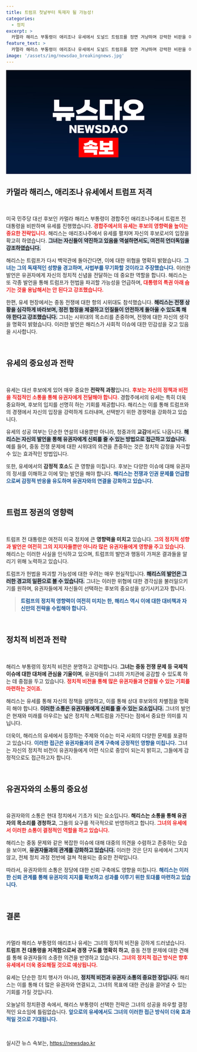 ```yaml
---
title: 트럼프 첫날부터 독재자 될 가능성!
categories:
  - 정치
excerpt: >
  카멀라 해리스 부통령이 애리조나 유세에서 도널드 트럼프를 정면 겨냥하며 강력한 비판을 이어갔습니다. 독재적 위험을 경고하고 전쟁에 대한 입장을 밝힌 해리스의 도발적인 발언은 어떤 반향을 일으킬지 주목됩니다!
feature_text: >
  카멀라 해리스 부통령이 애리조나 유세에서 도널드 트럼프를 정면 겨냥하며 강력한 비판을 이어갔습니다. 독재적 위험을 경고하고 전쟁에 대한 입장을 밝힌 해리스의 도발적인 발언은 어떤 반향을 일으킬지 주목됩니다!
image: '/assets/img/newsdao_breakingnews.jpg'
---
```


<p><img src="/assets/img/newsdao_breakingnews.jpg" alt="koreaapp 속보" /></p>

<h2 data-ke-size="size26">카멀라 해리스, 애리조나 유세에서 트럼프 저격</h2>

<p data-ke-size="size16">&nbsp;</p>

<p>미국 민주당 대선 후보인 카멀라 해리스 부통령이 경합주인 애리조나주에서 트럼프 전 대통령을 비판하며 유세를 진행했습니다. <b><span style="color: #ee2323;">경합주에서의 유세는 후보의 영향력을 높이는 중요한 전략입니다.</span></b> 해리스는 애리조나주에서 유세를 펼치며 자신의 후보로서의 입장을 확고히 하였습니다. <b><span style="background-color: #21538527;">그녀는 자신들이 약진하고 있음을 역설하면서도, 여전히 언더독임을 강조하였습니다.</span></b> </p>

<p>해리스는 트럼프가 다시 백악관에 돌아간다면, 이에 대한 위협을 명확히 밝혔습니다. <b><span style="color: #1a5490;">그녀는 그의 독재적인 성향을 경고하며, 사법부를 무기화할 것이라고 주장했습니다.</span></b> 이러한 발언은 유권자에게 자신의 정치적 신념을 전달하는 데 중요한 역할을 합니다. 해리스는 또 각종 발언을 통해 트럼프가 헌법을 파괴할 가능성을 언급하며, <b><span style="color: #ee2323;">대통령의 특권 아래 숨기는 것을 용납해서는 안 된다고 강조했습니다.</span></b></p>

<p>한편, 유세 현장에서는 중동 전쟁에 대한 항의 시위대도 참석했습니다. <b><span style="background-color: #21538527;">해리스는 전쟁 상황을 심각하게 바라보며, 정전 협정을 체결하고 인질들이 안전하게 돌아올 수 있도록 해야 한다고 강조했습니다.</span></b> 그녀는 시위대의 목소리를 존중하며, 전쟁에 대한 자신의 생각을 명확히 밝혔습니다. 이러한 발언은 해리스가 사회적 이슈에 대한 민감성을 갖고 있음을 시사합니다.</p>

<p data-ke-size="size16">&nbsp;</p>

<h2 data-ke-size="size26">유세의 중요성과 전략</h2>

<p data-ke-size="size16">&nbsp;</p>

<p>유세는 대선 후보에게 있어 매우 중요한 <b>전략적 과정</b>입니다. <b><span style="color: #ee2323;">후보는 자신의 정책과 비전을 직접적인 소통을 통해 유권자에게 전달해야 합니다.</span></b> 경합주에서의 유세는 특히 더욱 중요하며, 후보의 입지를 선명히 하는 기회를 제공합니다. 해리스는 이를 통해 트럼프와의 경쟁에서 자신의 입장을 강력하게 드러내며, 선택받기 위한 경쟁력을 강화하고 있습니다.</p>

<p>유세의 성공 여부는 단순한 연설의 내용뿐만 아니라, 청중과의 <b>교감</b>에서도 나옵니다. <b><span style="background-color: #21538527;">해리스는 자신의 발언을 통해 유권자에게 신뢰를 줄 수 있는 방법으로 접근하고 있습니다.</span></b> 예를 들어, 중동 전쟁 문제에 대한 시위대의 의견을 존중하는 것은 정치적 감정을 자극할 수 있는 효과적인 방법입니다.</p>

<p>또한, 유세에서의 <b>감정적 호소</b>도 큰 영향을 미칩니다. 후보는 다양한 이슈에 대해 유권자의 정서를 이해하고 이에 맞는 발언을 해야 합니다. <b><span style="color: #1a5490;">해리스는 전쟁과 인권 문제를 언급함으로써 감정적 반응을 유도하며 유권자와의 연결을 강화하고 있습니다.</span></b></p>

<p data-ke-size="size16">&nbsp;</p>

<h2 data-ke-size="size26">트럼프 정권의 영향력</h2>

<p data-ke-size="size16">&nbsp;</p>

<p>트럼프 전 대통령은 여전히 미국 정치에 큰 <b>영향력을 미치고</b> 있습니다. <b><span style="color: #ee2323;">그의 정치적 성향과 발언은 여전히 그의 지지자들뿐만 아니라 많은 유권자들에게 영향을 주고 있습니다.</span></b> 해리스는 이러한 사실을 인식하고 있으며, 트럼프의 발언과 행동이 가져온 결과들을 알리기 위해 노력하고 있습니다.</p>

<p>트럼프가 헌법을 파괴할 가능성에 대한 우려는 매우 현실적입니다. <b><span style="background-color: #21538527;">해리스의 발언은 그러한 경고의 일환으로 볼 수 있습니다.</span></b> 그녀는 이러한 위협에 대한 경각심을 불러일으키기를 원하며, 유권자들에게 자신들이 선택하는 후보의 중요성을 상기시키고자 합니다.</p>

<blockquote>
<p><b><span style="color: #1a5490;">트럼프의 정치적 영향력이 여전히 미치는 한, 해리스 역시 이에 대한 대비책과 자신만의 전략을 수립해야 합니다.</span></b></p>
</blockquote>

<p data-ke-size="size16">&nbsp;</p>

<h2 data-ke-size="size26">정치적 비전과 전략</h2>

<p data-ke-size="size16">&nbsp;</p>

<p>해리스 부통령의 정치적 비전은 분명하고 강력합니다. <b>그녀는 중동 전쟁 문제 등 국제적 이슈에 대한 대처에 관심을 기울이며</b>, 유권자들이 그녀의 가치관에 공감할 수 있도록 하는 데 중점을 두고 있습니다. <b><span style="color: #ee2323;">정치적 비전을 통해 많은 유권자들과 연결될 수 있는 기회를 마련하는 것이죠.</span></b></p>

<p>해리스는 유세를 통해 자신의 정책을 설명하고, 이를 통해 상대 후보와의 차별점을 명확히 해야 합니다. <b><span style="background-color: #21538527;">이러한 소통은 유권자들에게 신뢰를 줄 수 있는 요소입니다.</span></b> 그녀의 발언은 현재와 미래를 아우르는 넓은 정치적 스펙트럼을 가진다는 점에서 중요한 의미를 지닙니다.</p>

<p>더욱이, 해리스의 유세에서 등장하는 주제와 이슈는 미국 사회의 다양한 문제를 포괄하고 있습니다. <b><span style="color: #1a5490;">이러한 접근은 유권자들과의 관계 구축에 긍정적인 영향을 미칩니다.</span></b> 그녀는 자신의 정치적 비전이 유권자들에게 어떤 식으로 중앙이 되는지 밝히고, 그들에게 감정적으로도 접근하고자 합니다.</p>

<p data-ke-size="size16">&nbsp;</p>

<h2 data-ke-size="size26">유권자와의 소통의 중요성</h2>

<p data-ke-size="size16">&nbsp;</p>

<p>유권자와의 소통은 현대 정치에서 기초가 되는 요소입니다. <b>해리스는 소통을 통해 유권자의 목소리를 경청하고</b>, 그들의 요구를 적극적으로 반영하려고 합니다. <b><span style="color: #ee2323;">그녀의 유세에서 이러한 소통이 결정적인 역할을 하고 있습니다.</span></b></p>

<p>해리스는 중동 문제와 같은 복잡한 이슈에 대해 대중의 의견을 수렴하고 존중하는 모습을 보이며, <b><span style="background-color: #21538527;">유권자들과의 관계를 강화하고 있습니다.</span></b> 이러한 것은 단지 유세에서 그치지 않고, 전체 정치 과정 전반에 걸쳐 적용되는 중요한 전략입니다.</p>

<p>따라서, 유권자와의 소통은 정당에 대한 신뢰 구축에도 영향을 미칩니다. <b><span style="color: #1a5490;">해리스는 이러한 신뢰 관계를 통해 유권자의 지지를 확보하고 성과를 이루기 위한 토대를 마련하고 있습니다.</span></b></p>

<p data-ke-size="size16">&nbsp;</p>

<h2 data-ke-size="size26">결론</h2>

<p data-ke-size="size16">&nbsp;</p>

<p>카멀라 해리스 부통령의 애리조나 유세는 그녀의 정치적 비전을 강하게 드러냈습니다. <b>트럼프 전 대통령을 저격함으로써 경쟁 구도를 명확히 하고</b>, 중동 전쟁 문제에 대한 견해를 통해 유권자들의 소중한 의견을 반영하고 있습니다. <b><span style="color: #ee2323;">그녀의 정치적 접근 방식은 향후 유세에서 더욱 중요해질 것으로 예상됩니다.</span></b></p>

<p>유세는 단순한 정치 행사가 아니라, <b><span style="background-color: #21538527;">정치적 비전과 유권자 소통의 중요한 장입니다.</span></b> 해리스는 이를 통해 더 많은 유권자와 연결되고, 그녀의 목표에 대한 관심을 끌어낼 수 있는 기회를 가질 것입니다. </p>

<p>오늘날의 정치환경 속에서, 해리스 부통령이 선택한 전략은 그녀의 성공을 좌우할 결정적인 요소임에 틀림없습니다. <b><span style="color: #1a5490;">앞으로의 유세에서도 그녀의 이러한 접근 방식이 더욱 효과적일 것으로 기대됩니다.</span></b></p>

<p data-ke-size="size16">&nbsp;</p>
실시간 뉴스 속보는, <a href="https://newsdao.kr" rel="dofollow">https://newsdao.kr</a>


